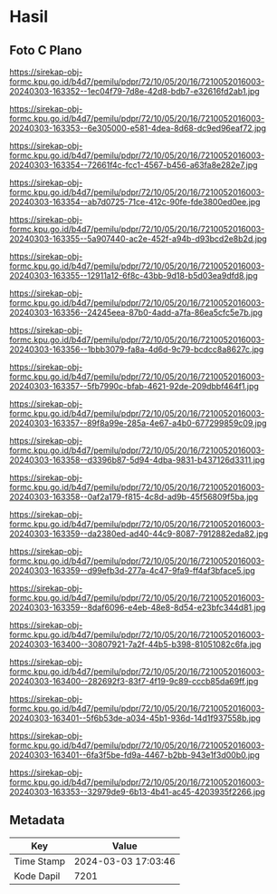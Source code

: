 # Hasil

## Foto C Plano

https://sirekap-obj-formc.kpu.go.id/b4d7/pemilu/pdpr/72/10/05/20/16/7210052016003-20240303-163352--1ec04f79-7d8e-42d8-bdb7-e32616fd2ab1.jpg

https://sirekap-obj-formc.kpu.go.id/b4d7/pemilu/pdpr/72/10/05/20/16/7210052016003-20240303-163353--6e305000-e581-4dea-8d68-dc9ed96eaf72.jpg

https://sirekap-obj-formc.kpu.go.id/b4d7/pemilu/pdpr/72/10/05/20/16/7210052016003-20240303-163354--72661f4c-fcc1-4567-b456-a63fa8e282e7.jpg

https://sirekap-obj-formc.kpu.go.id/b4d7/pemilu/pdpr/72/10/05/20/16/7210052016003-20240303-163354--ab7d0725-71ce-412c-90fe-fde3800ed0ee.jpg

https://sirekap-obj-formc.kpu.go.id/b4d7/pemilu/pdpr/72/10/05/20/16/7210052016003-20240303-163355--5a907440-ac2e-452f-a94b-d93bcd2e8b2d.jpg

https://sirekap-obj-formc.kpu.go.id/b4d7/pemilu/pdpr/72/10/05/20/16/7210052016003-20240303-163355--12911a12-6f8c-43bb-9d18-b5d03ea9dfd8.jpg

https://sirekap-obj-formc.kpu.go.id/b4d7/pemilu/pdpr/72/10/05/20/16/7210052016003-20240303-163356--24245eea-87b0-4add-a7fa-86ea5cfc5e7b.jpg

https://sirekap-obj-formc.kpu.go.id/b4d7/pemilu/pdpr/72/10/05/20/16/7210052016003-20240303-163356--1bbb3079-fa8a-4d6d-9c79-bcdcc8a8627c.jpg

https://sirekap-obj-formc.kpu.go.id/b4d7/pemilu/pdpr/72/10/05/20/16/7210052016003-20240303-163357--5fb7990c-bfab-4621-92de-209dbbf464f1.jpg

https://sirekap-obj-formc.kpu.go.id/b4d7/pemilu/pdpr/72/10/05/20/16/7210052016003-20240303-163357--89f8a99e-285a-4e67-a4b0-677299859c09.jpg

https://sirekap-obj-formc.kpu.go.id/b4d7/pemilu/pdpr/72/10/05/20/16/7210052016003-20240303-163358--d3396b87-5d94-4dba-9831-b437126d3311.jpg

https://sirekap-obj-formc.kpu.go.id/b4d7/pemilu/pdpr/72/10/05/20/16/7210052016003-20240303-163358--0af2a179-f815-4c8d-ad9b-45f56809f5ba.jpg

https://sirekap-obj-formc.kpu.go.id/b4d7/pemilu/pdpr/72/10/05/20/16/7210052016003-20240303-163359--da2380ed-ad40-44c9-8087-7912882eda82.jpg

https://sirekap-obj-formc.kpu.go.id/b4d7/pemilu/pdpr/72/10/05/20/16/7210052016003-20240303-163359--d99efb3d-277a-4c47-9fa9-ff4af3bface5.jpg

https://sirekap-obj-formc.kpu.go.id/b4d7/pemilu/pdpr/72/10/05/20/16/7210052016003-20240303-163359--8daf6096-e4eb-48e8-8d54-e23bfc344d81.jpg

https://sirekap-obj-formc.kpu.go.id/b4d7/pemilu/pdpr/72/10/05/20/16/7210052016003-20240303-163400--30807921-7a2f-44b5-b398-81051082c6fa.jpg

https://sirekap-obj-formc.kpu.go.id/b4d7/pemilu/pdpr/72/10/05/20/16/7210052016003-20240303-163400--282692f3-83f7-4f19-9c89-cccb85da69ff.jpg

https://sirekap-obj-formc.kpu.go.id/b4d7/pemilu/pdpr/72/10/05/20/16/7210052016003-20240303-163401--5f6b53de-a034-45b1-936d-14d1f937558b.jpg

https://sirekap-obj-formc.kpu.go.id/b4d7/pemilu/pdpr/72/10/05/20/16/7210052016003-20240303-163401--6fa3f5be-fd9a-4467-b2bb-943e1f3d00b0.jpg

https://sirekap-obj-formc.kpu.go.id/b4d7/pemilu/pdpr/72/10/05/20/16/7210052016003-20240303-163353--32979de9-6b13-4b41-ac45-4203935f2266.jpg


## Metadata

| Key        | Value               |
| ---------- | ------------------- |
| Time Stamp | 2024-03-03 17:03:46 |
| Kode Dapil | 7201                |




